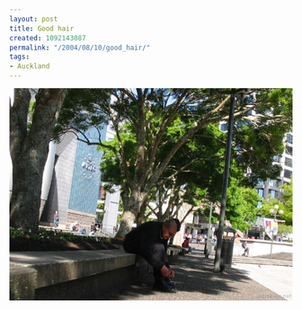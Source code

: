 ```yaml
---
layout: post
title: Good hair
created: 1092143087
permalink: "/2004/08/10/good_hair/"
tags:
- Auckland
---
```


<img src="/image/images/img_2194-1018.jpg"/>

